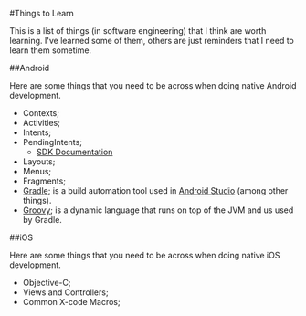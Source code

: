 #Things to Learn

This is a list of things (in software engineering) that I think are worth learning. I've learned some of them, others are just reminders that I need to learn them sometime.

##Android

Here are some things that you need to be across when doing native Android development.

- Contexts;
- Activities;
- Intents;
- PendingIntents;
  - [SDK Documentation](http://developer.android.com/reference/android/app/PendingIntent.html)
- Layouts;
- Menus;
- Fragments;
- [Gradle](http://www.gradle.com); is a build automation tool used in [Android Studio](https://developer.android.com/sdk/installing/studio.html) (among other things).
- [Groovy](http://groovy.codehaus.org/); is a dynamic language that runs on top of the JVM and us used by Gradle.

##iOS

Here are some things that you need to be across when doing native iOS development.

- Objective-C;
- Views and Controllers;
- Common X-code Macros;
